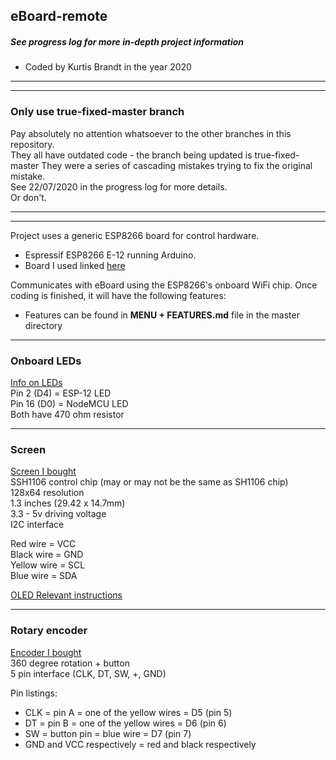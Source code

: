 ## eBoard-remote
##### See progress log for more in-depth project information
- Coded by Kurtis Brandt in the year 2020

*********************************************************************
*********************************************************************
### Only use true-fixed-master branch
Pay absolutely no attention whatsoever to the other branches in this repository.  
They all have outdated code - the branch being updated is true-fixed-master
They were a series of cascading mistakes trying to fix the original mistake.  
See 22/07/2020 in the progress log for more details.  
Or don't.  
*********************************************************************
*********************************************************************

Project uses a generic ESP8266 board for control hardware.
- Espressif ESP8266 E-12 running Arduino.
- Board I used linked [here](https://www.banggood.com/Geekcreit-NodeMcu-Lua-WIFI-Internet-Things-Development-Board-Based-ESP8266-CP2102-Wireless-Module-p-1097112.html)

Communicates with eBoard using the ESP8266's onboard WiFi chip.
Once coding is finished, it will have the following features:
- Features can be found in **MENU + FEATURES.md** file in the master directory


*********************************************************************
### Onboard LEDs
[Info on LEDs](https://lowvoltage.github.io/2017/07/09/Onboard-LEDs-NodeMCU-Got-Two)  
Pin 2 (D4) = ESP-12 LED  
Pin 16 (D0) = NodeMCU LED  
Both have 470 ohm resistor  
*********************************************************************
### Screen
[Screen I bought](https://www.banggood.com/1_3-Inch-4Pin-White-OLED-LCD-Display-12864-IIC-I2C-Interface-Module-p-1067874.html)  
SSH1106 control chip (may or may not be the same as SH1106 chip)  
128x64 resolution  
1.3 inches (29.42 x 14.7mm)  
3.3 - 5v driving voltage  
I2C interface  

Red wire = VCC  
Black wire = GND  
Yellow wire = SCL  
Blue wire = SDA  

[OLED Relevant instructions](http://files.banggood.com/2016/07/banggood_OLED_Relevant_instructions.zip)
*********************************************************************
### Rotary encoder
[Encoder I bought](https://www.banggood.com/KEYES-360-Degree-Rotary-Encoder-Control-Module-Electronic-Building-Block-For-Micro-Bit-p-1400918.html)  
360 degree rotation + button  
5 pin interface (CLK, DT, SW, +, GND)  

Pin listings:
- CLK = pin A = one of the yellow wires = D5 (pin 5)
- DT = pin B = one of the yellow wires = D6 (pin 6)
- SW = button pin = blue wire = D7 (pin 7)
- GND and VCC respectively = red and black respectively